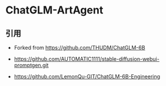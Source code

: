 # ChatGLM-ArtAgent

## 引用

* Forked from https://github.com/THUDM/ChatGLM-6B

* https://github.com/AUTOMATIC1111/stable-diffusion-webui-promptgen.git

* https://github.com/LemonQu-GIT/ChatGLM-6B-Engineering
